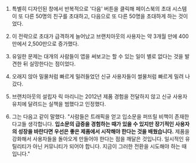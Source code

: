1. 특별히 디자인된 창에서 반복적으로 '다음' 버튼을 클릭해 페이스북의 초대 시스템이 또 다른 50명의 친구를 초대하고, 다음으로 또 다른 50명을 초대하게 하는 것이었다.

2. 이 전략으로 초대가 급격하게 늘어났고 브랜치아웃의 사용자는 약 3개월 만에 400만에서 2,500만으로 증가했다.

3. 유일한 문제는 대개의 사람들이 앱을 써보고는 할 수 있는 일이 별로 없다는 것을 발견한 뒤 실망한다는 점이었다.

4. 오래지 않아 밀물처럼 빠르게 밀려들었던 신규 사용자들이 썰물처럼 빠르게 밀려 나갔다.

5. 브랜치아웃의 설립자 릭 마리니는 2012년 제품 경험을 전달하지 않고 신규 사용자 유치에 달려드는 실책을 범했다고 인정했다.

6. 그는 다음고 같이 말했다. "사람들은 트래픽을 얻고 입소문을 퍼뜨릴 비책이 존재한다고들 생각합니다. **입소문의 급증을 경험하는 때가 있을 수 있지만 장기적인 사용자의 성장을 바란다면 우선은 좋은 제품에서 시작해야 한다는 것을 배웠습니다.** 제품을 강화해서 사용자들을 돌아오게 만들어야 한다는 점을 깨달은 것입니다. 일시적인 유틸리티가 아닌 커뮤니티가 되어야 합니다. 지금이 그러한 전환을 시도해야 하는 때입니다."
